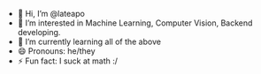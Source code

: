 - 👋 Hi, I’m @lateapo
- 👀 I’m interested in Machine Learning, Computer Vision, Backend developing.
- 🌱 I’m currently learning all of the above
- 😄 Pronouns: he/they
- ⚡ Fun fact: I suck at math :/

<!---
lateapo/lateapo is a ✨ special ✨ repository because its `README.md` (this file) appears on your GitHub profile.
You can click the Preview link to take a look at your changes.
--->
